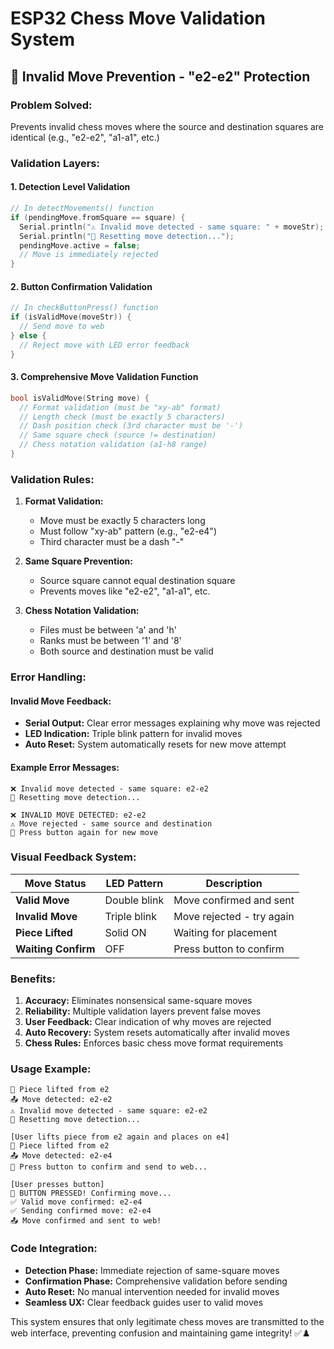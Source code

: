 # ESP32 Chess Move Validation System

## 🚫 **Invalid Move Prevention - "e2-e2" Protection**

### **Problem Solved:**
Prevents invalid chess moves where the source and destination squares are identical (e.g., "e2-e2", "a1-a1", etc.)

### **Validation Layers:**

#### **1. Detection Level Validation**
```cpp
// In detectMovements() function
if (pendingMove.fromSquare == square) {
  Serial.println("⚠️ Invalid move detected - same square: " + moveStr);
  Serial.println("🔄 Resetting move detection...");
  pendingMove.active = false;
  // Move is immediately rejected
}
```

#### **2. Button Confirmation Validation**
```cpp
// In checkButtonPress() function  
if (isValidMove(moveStr)) {
  // Send move to web
} else {
  // Reject move with LED error feedback
}
```

#### **3. Comprehensive Move Validation Function**
```cpp
bool isValidMove(String move) {
  // Format validation (must be "xy-ab" format)
  // Length check (must be exactly 5 characters)
  // Dash position check (3rd character must be '-')
  // Same square check (source != destination)
  // Chess notation validation (a1-h8 range)
}
```

### **Validation Rules:**

1. **Format Validation:**
   - Move must be exactly 5 characters long
   - Must follow "xy-ab" pattern (e.g., "e2-e4")
   - Third character must be a dash "-"

2. **Same Square Prevention:**
   - Source square cannot equal destination square
   - Prevents moves like "e2-e2", "a1-a1", etc.

3. **Chess Notation Validation:**
   - Files must be between 'a' and 'h'
   - Ranks must be between '1' and '8'
   - Both source and destination must be valid

### **Error Handling:**

#### **Invalid Move Feedback:**
- **Serial Output:** Clear error messages explaining why move was rejected
- **LED Indication:** Triple blink pattern for invalid moves
- **Auto Reset:** System automatically resets for new move attempt

#### **Example Error Messages:**
```
❌ Invalid move detected - same square: e2-e2
🔄 Resetting move detection...

❌ INVALID MOVE DETECTED: e2-e2  
⚠️ Move rejected - same source and destination
🔘 Press button again for new move
```

### **Visual Feedback System:**

| Move Status | LED Pattern | Description |
|-------------|-------------|-------------|
| **Valid Move** | Double blink | Move confirmed and sent |
| **Invalid Move** | Triple blink | Move rejected - try again |
| **Piece Lifted** | Solid ON | Waiting for placement |
| **Waiting Confirm** | OFF | Press button to confirm |

### **Benefits:**

1. **Accuracy:** Eliminates nonsensical same-square moves
2. **Reliability:** Multiple validation layers prevent false moves
3. **User Feedback:** Clear indication of why moves are rejected
4. **Auto Recovery:** System resets automatically after invalid moves
5. **Chess Rules:** Enforces basic chess move format requirements

### **Usage Example:**

```
🔺 Piece lifted from e2
📤 Move detected: e2-e2
⚠️ Invalid move detected - same square: e2-e2
🔄 Resetting move detection...

[User lifts piece from e2 again and places on e4]
🔺 Piece lifted from e2  
📤 Move detected: e2-e4
🔘 Press button to confirm and send to web...

[User presses button]
🔘 BUTTON PRESSED! Confirming move...
✅ Valid move confirmed: e2-e4
✅ Sending confirmed move: e2-e4
📤 Move confirmed and sent to web!
```

### **Code Integration:**
- **Detection Phase:** Immediate rejection of same-square moves
- **Confirmation Phase:** Comprehensive validation before sending
- **Auto Reset:** No manual intervention needed for invalid moves
- **Seamless UX:** Clear feedback guides user to valid moves

This system ensures that only legitimate chess moves are transmitted to the web interface, preventing confusion and maintaining game integrity! ✅♟️
